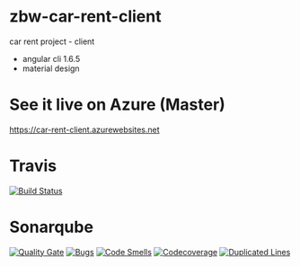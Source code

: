 # zbw-car-rent-client
car rent project - client
- angular cli 1.6.5
- material design

# See it live on Azure (Master)
https://car-rent-client.azurewebsites.net

# Travis
[![Build Status](https://travis-ci.org/bschaeublin/zbw-car-rent-client.svg?branch=develop)](https://travis-ci.org/bschaeublin/zbw-car-rent-client)

# Sonarqube
[![Quality Gate](https://sonarcloud.io/api/project_badges/measure?project=zbw-car-rent-client&metric=alert_status)](https://sonarcloud.io/dashboard?id=zbw-car-rent-client)
[![Bugs](https://sonarcloud.io/api/project_badges/measure?project=zbw-car-rent-client&metric=bugs)](https://sonarcloud.io/project/issues?id=zbw-car-rent-client&resolved=false&types=BUG)
[![Code Smells](https://sonarcloud.io/api/project_badges/measure?project=zbw-car-rent-client&metric=code_smells)](https://sonarcloud.io/project/issues?id=zbw-car-rent-client&resolved=false&types=CODE_SMELL)
[![Codecoverage](https://sonarcloud.io/api/project_badges/measure?project=zbw-car-rent-client&metric=coverage)](https://sonarcloud.io/component_measures?id=zbw-car-rent-client&metric=coverage)
[![Duplicated Lines](https://sonarcloud.io/api/project_badges/measure?project=zbw-car-rent-client&metric=duplicated_lines_density)](https://sonarcloud.io/component_measures?id=zbw-car-rent-client&metric=duplicated_lines_density)
